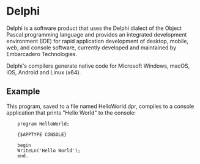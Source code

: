 # Delphi   
Delphi is a software product that uses the Delphi dialect of the Object Pascal programming language and provides an integrated development environment (IDE) for rapid application development of desktop, mobile, web, and console software, currently developed and maintained by Embarcadero Technologies.

Delphi's compilers generate native code for Microsoft Windows, macOS, iOS, Android and Linux (x64).



## Example   
This program, saved to a file named HelloWorld.dpr, compiles to a console application that prints "Hello World" to the console:   

```delphi
    program HelloWorld;

    {$APPTYPE CONSOLE}

    begin
    WriteLn('Hello World');
    end.

```



